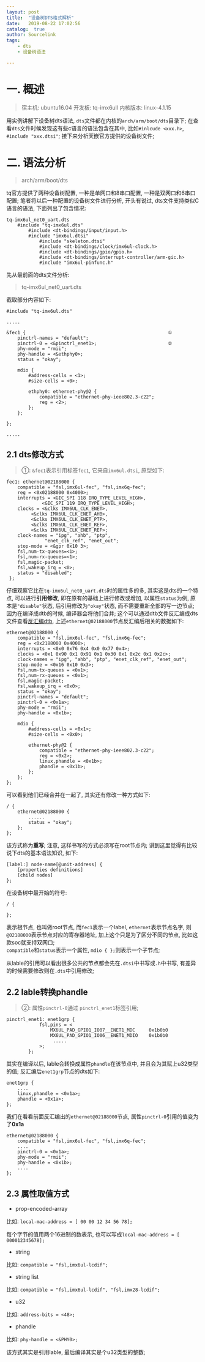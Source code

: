 ```yaml
---
layout: post
title:  "设备树DTS格式解析"
date:   2019-08-22 17:02:56
catalog:  true
author: Sourcelink
tags:
    - dts
    - 设备树语法

---
```





# 一. 概述


> 宿主机: ubuntu16.04
> 开发板: tq-imx6ull
> 内核版本: linux-4.1.15

用实例讲解下设备树dts语法, `dts`文件都在内核的`arch/arm/boot/dts`目录下; 在查看`dts`文件时候发现这有些c语言的语法包含在其中, 比如`#inlcude <xxx.h>`, `#include "xxx.dtsi"`; 接下来分析天嵌官方提供的设备树文件; 



# 二. 语法分析


> arch/arm/boot/dts

tq官方提供了两种设备树配置, 一种是单网口和8串口配置, 一种是双网口和6串口配置;  笔者将以后一种配置的设备树文件进行分析, 开头有说过, dts文件支持类似C语言的语法, 下面列出了包含情况:  

```
tq-imx6ul_net0_uart.dts
    #include "tq-imx6ul.dts"
        #include <dt-bindings/input/input.h>
        #include "imx6ul.dtsi"
            #include "skeleton.dtsi"
            #include <dt-bindings/clock/imx6ul-clock.h>
            #include <dt-bindings/gpio/gpio.h>
            #include <dt-bindings/interrupt-controller/arm-gic.h>
            #include "imx6ul-pinfunc.h"
```

先从最前面的dts文件分析:  

> tq-imx6ul_net0_uart.dts

截取部分内容如下:  

```
#include "tq-imx6ul.dts"

.....

&fec1 {                                                    ①
	pinctrl-names = "default";                             
	pinctrl-0 = <&pinctrl_enet1>;                          ②
	phy-mode = "rmii";
	phy-handle = <&ethphy0>;
	status = "okay";

	mdio {                                                 
		#address-cells = <1>;
		#size-cells = <0>;

		ethphy0: ethernet-phy@2 {
			compatible = "ethernet-phy-ieee802.3-c22";
			reg = <2>;
		};
	};

};

.....

```

## 2.1 dts修改方式

> ①: `&fec1`表示引用标签`fec1`, 它来自`imx6ul.dtsi`, 原型如下: 


```
fec1: ethernet@02188000 {
	compatible = "fsl,imx6ul-fec", "fsl,imx6q-fec";
	reg = <0x02188000 0x4000>;
	interrupts = <GIC_SPI 118 IRQ_TYPE_LEVEL_HIGH>,
		     <GIC_SPI 119 IRQ_TYPE_LEVEL_HIGH>;
	clocks = <&clks IMX6UL_CLK_ENET>,
		 <&clks IMX6UL_CLK_ENET_AHB>,
		 <&clks IMX6UL_CLK_ENET_PTP>,
		 <&clks IMX6UL_CLK_ENET_REF>,
		 <&clks IMX6UL_CLK_ENET_REF>;
	clock-names = "ipg", "ahb", "ptp",
		      "enet_clk_ref", "enet_out";
	stop-mode = <&gpr 0x10 3>;
	fsl,num-tx-queues=<1>;
	fsl,num-rx-queues=<1>;
	fsl,magic-packet;
	fsl,wakeup_irq = <0>;
	status = "disabled";
 };
```

仔细观察它比在`tq-imx6ul_net0_uart.dts`时的属性多的多, 其实这是dts的一个特点, 可以进行**引用修改**, 即在原有的基础上进行修改或增加, 以属性`status`为例, 原本是`"disable"`状态, 后引用修改为`"okay"`状态, 而不需要重新全部的写一边节点; 因为在编译成dtb的时候, 编译器会将他们合并; 这个可以通过dtb文件反汇编成dts文件查看[反汇编dtb](https://sourcelink.top/2019/08/22/dts-compare/), 上述`ethernet@02188000`节点反汇编后相关的数据如下:  


```
ethernet@02188000 {
	compatible = "fsl,imx6ul-fec", "fsl,imx6q-fec";
	reg = <0x2188000 0x4000>;
	interrupts = <0x0 0x76 0x4 0x0 0x77 0x4>;
	clocks = <0x1 0x90 0x1 0x91 0x1 0x30 0x1 0x2c 0x1 0x2c>;
	clock-names = "ipg", "ahb", "ptp", "enet_clk_ref", "enet_out";
	stop-mode = <0x16 0x10 0x3>;
	fsl,num-tx-queues = <0x1>;
	fsl,num-rx-queues = <0x1>;
	fsl,magic-packet;
	fsl,wakeup_irq = <0x0>;
	status = "okay";
	pinctrl-names = "default";
	pinctrl-0 = <0x1a>;
	phy-mode = "rmii";
	phy-handle = <0x1b>;

	mdio {
		#address-cells = <0x1>;
		#size-cells = <0x0>;

		ethernet-phy@2 {
			compatible = "ethernet-phy-ieee802.3-c22";
			reg = <0x2>;
			linux,phandle = <0x1b>;
			phandle = <0x1b>;
		};
	};
};
```

可以看到他们已经合并在一起了, 其实还有修改一种方式如下:  

```
/ {
    ethernet@02188000 {
	    ......
	    status = "okay";
    };
};
```

该方式称为**重写**; 注意, 这样书写的方式必须写在root节点内; 讲到这里觉得有比较说下dts的基本语法知识, 如下:  

```
[label:] node-name[@unit-address] {
    [properties definitions]
    [child nodes]
};
```

在设备树中最开始的符号:  

```
/ {

};
```

表示根节点, 也叫做root节点, 而`fec1`表示一个label, `ethernet`表示节点名字, 则`@02188000`表示节点对应的寄存器地址, 加上这个只是为了区分不同的节点, 比如这款soc就支持双网口;  
`compatible`和`status`表示一个属性, `mdio { };`则表示一个子节点;  

从lable的引用可以看出很多公共的节点都会先在`.dtsi`中书写或`.h`中书写, 有差异的时候需要修改则在`.dts`中引用修改;


## 2.2 lable转换phandle

> ②: 属性`pinctrl-0`通过 `pinctrl_enet1`标签引用;

```
pinctrl_enet1: enet1grp {
			fsl,pins = <
				MX6UL_PAD_GPIO1_IO07__ENET1_MDC		0x1b0b0
				MX6UL_PAD_GPIO1_IO06__ENET1_MDIO	0x1b0b0
                 .....
			>;
		};
```

其实在编译以后, lable会转换成属性`phandle`在该节点中, 并且会为其赋上u32类型的值; 反汇编后`enet1grp`节点的dts如下:


```
enet1grp {
    ....
	linux,phandle = <0x1a>;
	phandle = <0x1a>;
};
```

我们在看看前面反汇编出的`ethernet@02188000`节点, 属性`pinctrl-0`引用的值变为了**0x1a**

```
ethernet@02188000 {
	compatible = "fsl,imx6ul-fec", "fsl,imx6q-fec";
    ....
	pinctrl-0 = <0x1a>;
	phy-mode = "rmii";
	phy-handle = <0x1b>;
    ....
};
```



## 2.3 属性取值方式


- prop-encoded-array

比如: `local-mac-address = [ 00 00 12 34 56 78];`

每个字节的值用两个16进制的数表示, 也可以写成`local-mac-address = [ 000012345678];`

- string

比如: `compatible = "fsl,imx6ul-lcdif";`

- string list

比如: `compatible = "fsl,imx6ul-lcdif", "fsl,imx28-lcdif";`

- u32

比如: `address-bits = <48>;`

- phandle

比如: `phy-handle = <&PHY0>;`

该方式其实是引用lable, 最后编译其实是个u32类型的整数;  


